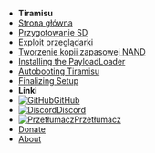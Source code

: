 - **Tiramisu**
- [Strona główna](../introduction)
- [Przygotowanie SD](sd-preparation)
- [Exploit przeglądarki](browser-exploit)
- [Tworzenie kopii zapasowej NAND](nand-backup)
- [Installing the PayloadLoader](installing-payloadloader)
- [Autobooting Tiramisu](autobooting)
- [Finalizing Setup](finalizing-setup)
- **Linki**
- [![GitHub](https://icongr.am/simple/github.svg?color=808080&size=16)GitHub](https://github.com/hacks-guide/Guide-WiiU)
- [![Discord](https://icongr.am/simple/discord.svg?colored&size=16)Discord](https://discord.gg/C29hYvh)
- [![Przetłumacz](https://icongr.am/material/translate.svg?color=808080&size=16)Przetłumacz](https://hacks-guide.crowdin.com/u/projects/10)
- [Donate](../donations)
- [About](../about)
